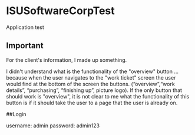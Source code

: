 # ISUSoftwareCorpTest
Application test

## Important

For the client's information, I made up something. 

I didn't understand what is the functionality of the "overview" button ... because when the user navigates to the "work ticket" screen the user would find at the bottom of the screen the buttons. (“overview”,“work details”, “purchasing”, “finishing up”, picture logo). If the only button that should work is "overview", it is not clear to me what the functionality of this button is if it should take the user to a page that the user is already on.

##Login

username: admin
password: admin123



